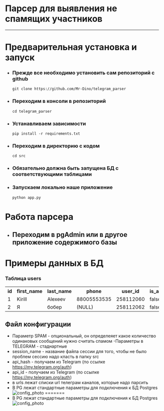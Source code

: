 #                       Парсер для выявления не спамящих участников
___

# Предварительная установка и запуск

- ### Прежде все необходимо установить сам репозиторий с github
  ```git clone https://github.com/Mr-Dino/telegram_parser```
- ###  Переходим в консоли в репозиторий 
    ```cd telegram_parser```
- ### Устанавливаем зависимости 
  ```pip install -r requirements.txt```
- ### Переходим в директорию с кодом
  ```cd src```
- ### Обязательно должна быть запущена БД с соответствующими таблицами
- ### Запускаем локально наше приложение
  ```python app.py```

# Работа парсера
- ## Переходим в pgAdmin или в другое приложение содержимого базы

# Примеры данных в БД

### Таблица users
<table>
  <tr>
    <th>id</th>
    <th>first_name</th>
    <th>last_name</th>
    <th>phone</th>
    <th>user_id</th>
    <th>is_avatar</th>
    <th>region</th>
  </tr>
  <tr>
    <td>1</td>
    <td>Kirill</td>
    <td>Alexeev</td>
    <td>88005553535</td>
    <td>258112060</td>
    <td>false</td>
    <td>(NULL)</td>
  </tr>
  <tr>
    <td>2</td>
    <td>Я</td>
    <td>бобер</td>
    <td>(NULL)</td>
    <td>258112062</td>
    <td>false</td>
    <td>(NULL)</td>
  </tr>
</table>


## Файл конфигурации
- Параметр SPAM - опциональный, он определеяет
  какое количество одинаковых сообщений нужно считать спамом
-Параметры в TELEGRAM - стаднартные
- session_name - название файла сессии
для того, чтобы не было проблем сессию надо класть в папку src 
- api_hash - получаем из Telegram (по ссылке https://my.telegram.org/auth)
- api_id - получаем из Telegram (по ссылке https://my.telegram.org/auth)
- в urls лежат списки url телеграм каналов, которые надо парсить
 - В PG лежат стандартные параметры для подключения к БД Postgres
![config_photo](images/config_photo.png)
=======
- В PG лежат стандартные параметры для подключения к БД Postgres
![config_photo](images/config-photo.png)
